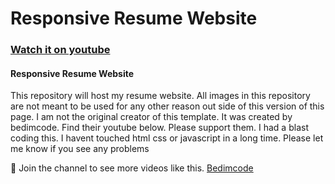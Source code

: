 # Responsive Resume Website
### [Watch it on youtube](https://youtu.be/J_bE5FeWREA)
#### Responsive Resume Website

This repository will host my resume website. All images in this repository are not meant to be used for any other reason out side of this version of this page. I am not the original creator of this template. It was created by bedimcode. Find their youtube below. Please support them. I had a blast coding this. I havent touched html css or javascript in a long time. Please let me know if you see any problems

💙 Join the channel to see more videos like this. [Bedimcode](https://www.youtube.com/@Bedimcode)

